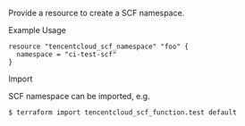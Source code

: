 Provide a resource to create a SCF namespace.

Example Usage

```hcl
resource "tencentcloud_scf_namespace" "foo" {
  namespace = "ci-test-scf"
}
```

Import

SCF namespace can be imported, e.g.

```
$ terraform import tencentcloud_scf_function.test default
```